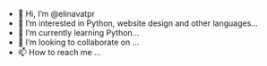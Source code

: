 - 👋 Hi, I’m @elinavatpr
- 👀 I’m interested in Python, website design and other languages...
- 🌱 I’m currently learning Python...
- 💞️ I’m looking to collaborate on ...
- 📫 How to reach me ...

<!---
elinavatpr/elinavatpr is a ✨ special ✨ repository because its `README.md` (this file) appears on your GitHub profile.
You can click the Preview link to take a look at your changes.
--->
